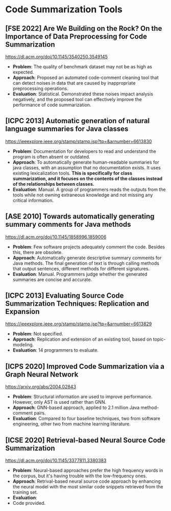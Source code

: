 # Code Summarization Tools

## [FSE 2022] Are We Building on the Rock? On the Importance of Data Preprocessing for Code Summarization

<https://dl.acm.org/doi/10.1145/3540250.3549145>

- **Problem**: The quality of benchmark dataset may not be as high as expected.
- **Approach**: Proposed an automated code-comment cleaning tool that can detect noises in data that are caused by inappropriate preprocessing operations.
- **Evaluation**: Statistical. Demonstrated these noises impact analysis negatively, and the proposed tool can effectively improve the performance of code summarization.

## [ICPC 2013] Automatic generation of natural language summaries for Java classes

<https://ieeexplore.ieee.org/stamp/stamp.jsp?tp=&arnumber=6613830>

- **Problem**: Documentation for developers to read and understand the program is often absent or outdated.
- **Approach**: To automatically generate human-readable summaries for java classes, with an assumption that no documentation exists. It uses existing lexicalization tools.
**This is specifically for class summarization, and it focuses on the contents of the classes instead of the relationships between classes.**
- **Evaluation**: Manual. A group of programmers reads the outputs from the tools while not owning extraneous knowledge and not missing any critical information.

## [ASE 2010] Towards automatically generating summary comments for Java methods

<https://dl.acm.org/doi/10.1145/1858996.1859006>

- **Problem**: Few software projects adequately comment the code. Besides this, there are obsolete.
- **Approach**: Automatically generate descriptive summary comments for Java methods. The final generation of text is through calling methods that output sentences, different methods for different signatures.
- **Evaluation**: Manual. Programmers judge whether the generated summaries are concise and accurate.

## [ICPC 2013] Evaluating Source Code Summarization Techniques: Replication and Expansion

<https://ieeexplore.ieee.org/stamp/stamp.jsp?tp=&arnumber=6613829>

- **Problem**: Not specified.
- **Approach**: Replication and extension of an existing tool, based on topic-modeling.
- **Evaluation**: 14 programmers to evaluate.

## [ICPS 2020] Improved Code Summarization via a Graph Neural Network

<https://arxiv.org/abs/2004.02843>

- **Problem**: Structural information are used to improve performance. However, only AST is used rather than GNN.
- **Approach**: GNN-based approach, applied to 2.1 million Java method-comment pairs.
- **Evaluation**: Compared to four baseline techniques, two from software engineering, other two from machine learning literature.

## [ICSE 2020] Retrieval-based Neural Source Code Summarization

<https://dl.acm.org/doi/10.1145/3377811.3380383>

- **Problem**: Neural-based approaches prefer the high frequency words in the corpus, but it's having trouble with the low-frequency ones.
- **Approach**: Retrival-based neural source code approach by enhancing the neural model with the most similar code snippets retrieved from the training set.
- **Evaluation**:
- Code provided.
